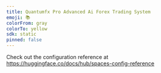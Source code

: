 ```yaml
---
title: Quantumfx Pro Advanced Ai Forex Trading System
emoji: 📚
colorFrom: gray
colorTo: yellow
sdk: static
pinned: false
---
```


Check out the configuration reference at https://huggingface.co/docs/hub/spaces-config-reference
